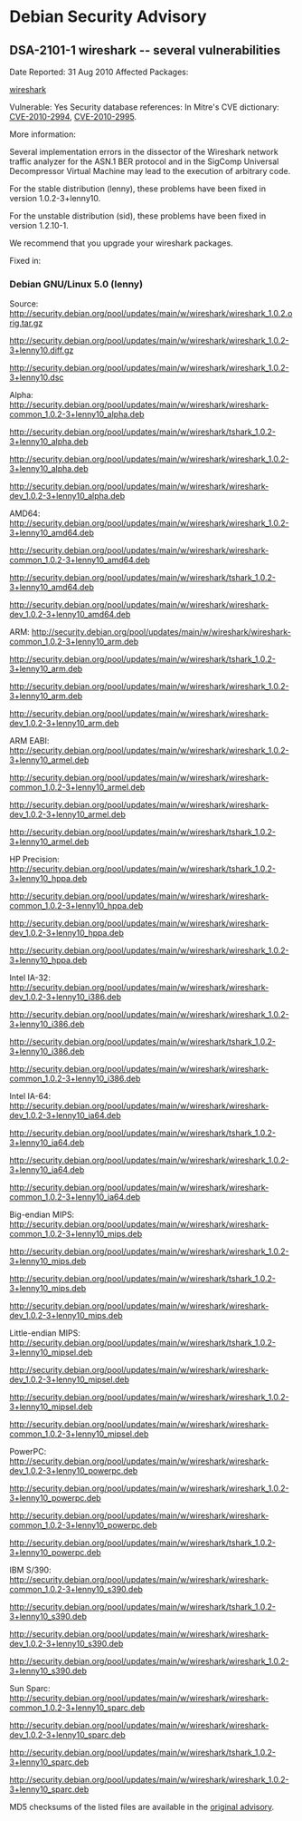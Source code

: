 
Debian Security Advisory
========================


DSA-2101-1 wireshark -- several vulnerabilities
-----------------------------------------------



Date Reported:
31 Aug 2010
Affected Packages:

[wireshark](https://packages.debian.org/src:wireshark)

Vulnerable:
Yes
Security database references:
In Mitre's CVE dictionary: [CVE-2010-2994](https://security-tracker.debian.org/tracker/CVE-2010-2994), [CVE-2010-2995](https://security-tracker.debian.org/tracker/CVE-2010-2995).  

More information:

Several implementation errors in the dissector of the Wireshark network
traffic analyzer for the ASN.1 BER protocol and in the SigComp Universal
Decompressor Virtual Machine may lead to the execution of arbitrary code.


For the stable distribution (lenny), these problems have been fixed in
version 1.0.2-3+lenny10.


For the unstable distribution (sid), these problems have been fixed in
version 1.2.10-1.


We recommend that you upgrade your wireshark packages.



Fixed in:

### Debian GNU/Linux 5.0 (lenny)



Source:
 <http://security.debian.org/pool/updates/main/w/wireshark/wireshark_1.0.2.orig.tar.gz>  

<http://security.debian.org/pool/updates/main/w/wireshark/wireshark_1.0.2-3+lenny10.diff.gz>  

<http://security.debian.org/pool/updates/main/w/wireshark/wireshark_1.0.2-3+lenny10.dsc>  

Alpha:
 <http://security.debian.org/pool/updates/main/w/wireshark/wireshark-common_1.0.2-3+lenny10_alpha.deb>  

<http://security.debian.org/pool/updates/main/w/wireshark/tshark_1.0.2-3+lenny10_alpha.deb>  

<http://security.debian.org/pool/updates/main/w/wireshark/wireshark_1.0.2-3+lenny10_alpha.deb>  

<http://security.debian.org/pool/updates/main/w/wireshark/wireshark-dev_1.0.2-3+lenny10_alpha.deb>  

AMD64:
 <http://security.debian.org/pool/updates/main/w/wireshark/wireshark_1.0.2-3+lenny10_amd64.deb>  

<http://security.debian.org/pool/updates/main/w/wireshark/wireshark-common_1.0.2-3+lenny10_amd64.deb>  

<http://security.debian.org/pool/updates/main/w/wireshark/tshark_1.0.2-3+lenny10_amd64.deb>  

<http://security.debian.org/pool/updates/main/w/wireshark/wireshark-dev_1.0.2-3+lenny10_amd64.deb>  

ARM:
 <http://security.debian.org/pool/updates/main/w/wireshark/wireshark-common_1.0.2-3+lenny10_arm.deb>  

<http://security.debian.org/pool/updates/main/w/wireshark/tshark_1.0.2-3+lenny10_arm.deb>  

<http://security.debian.org/pool/updates/main/w/wireshark/wireshark_1.0.2-3+lenny10_arm.deb>  

<http://security.debian.org/pool/updates/main/w/wireshark/wireshark-dev_1.0.2-3+lenny10_arm.deb>  

ARM EABI:
 <http://security.debian.org/pool/updates/main/w/wireshark/wireshark_1.0.2-3+lenny10_armel.deb>  

<http://security.debian.org/pool/updates/main/w/wireshark/wireshark-common_1.0.2-3+lenny10_armel.deb>  

<http://security.debian.org/pool/updates/main/w/wireshark/wireshark-dev_1.0.2-3+lenny10_armel.deb>  

<http://security.debian.org/pool/updates/main/w/wireshark/tshark_1.0.2-3+lenny10_armel.deb>  

HP Precision:
 <http://security.debian.org/pool/updates/main/w/wireshark/tshark_1.0.2-3+lenny10_hppa.deb>  

<http://security.debian.org/pool/updates/main/w/wireshark/wireshark-common_1.0.2-3+lenny10_hppa.deb>  

<http://security.debian.org/pool/updates/main/w/wireshark/wireshark-dev_1.0.2-3+lenny10_hppa.deb>  

<http://security.debian.org/pool/updates/main/w/wireshark/wireshark_1.0.2-3+lenny10_hppa.deb>  

Intel IA-32:
 <http://security.debian.org/pool/updates/main/w/wireshark/wireshark-dev_1.0.2-3+lenny10_i386.deb>  

<http://security.debian.org/pool/updates/main/w/wireshark/wireshark_1.0.2-3+lenny10_i386.deb>  

<http://security.debian.org/pool/updates/main/w/wireshark/tshark_1.0.2-3+lenny10_i386.deb>  

<http://security.debian.org/pool/updates/main/w/wireshark/wireshark-common_1.0.2-3+lenny10_i386.deb>  

Intel IA-64:
 <http://security.debian.org/pool/updates/main/w/wireshark/wireshark-dev_1.0.2-3+lenny10_ia64.deb>  

<http://security.debian.org/pool/updates/main/w/wireshark/tshark_1.0.2-3+lenny10_ia64.deb>  

<http://security.debian.org/pool/updates/main/w/wireshark/wireshark_1.0.2-3+lenny10_ia64.deb>  

<http://security.debian.org/pool/updates/main/w/wireshark/wireshark-common_1.0.2-3+lenny10_ia64.deb>  

Big-endian MIPS:
 <http://security.debian.org/pool/updates/main/w/wireshark/wireshark-common_1.0.2-3+lenny10_mips.deb>  

<http://security.debian.org/pool/updates/main/w/wireshark/wireshark_1.0.2-3+lenny10_mips.deb>  

<http://security.debian.org/pool/updates/main/w/wireshark/tshark_1.0.2-3+lenny10_mips.deb>  

<http://security.debian.org/pool/updates/main/w/wireshark/wireshark-dev_1.0.2-3+lenny10_mips.deb>  

Little-endian MIPS:
 <http://security.debian.org/pool/updates/main/w/wireshark/tshark_1.0.2-3+lenny10_mipsel.deb>  

<http://security.debian.org/pool/updates/main/w/wireshark/wireshark-dev_1.0.2-3+lenny10_mipsel.deb>  

<http://security.debian.org/pool/updates/main/w/wireshark/wireshark_1.0.2-3+lenny10_mipsel.deb>  

<http://security.debian.org/pool/updates/main/w/wireshark/wireshark-common_1.0.2-3+lenny10_mipsel.deb>  

PowerPC:
 <http://security.debian.org/pool/updates/main/w/wireshark/wireshark-dev_1.0.2-3+lenny10_powerpc.deb>  

<http://security.debian.org/pool/updates/main/w/wireshark/wireshark_1.0.2-3+lenny10_powerpc.deb>  

<http://security.debian.org/pool/updates/main/w/wireshark/wireshark-common_1.0.2-3+lenny10_powerpc.deb>  

<http://security.debian.org/pool/updates/main/w/wireshark/tshark_1.0.2-3+lenny10_powerpc.deb>  

IBM S/390:
 <http://security.debian.org/pool/updates/main/w/wireshark/wireshark-common_1.0.2-3+lenny10_s390.deb>  

<http://security.debian.org/pool/updates/main/w/wireshark/tshark_1.0.2-3+lenny10_s390.deb>  

<http://security.debian.org/pool/updates/main/w/wireshark/wireshark-dev_1.0.2-3+lenny10_s390.deb>  

<http://security.debian.org/pool/updates/main/w/wireshark/wireshark_1.0.2-3+lenny10_s390.deb>  

Sun Sparc:
 <http://security.debian.org/pool/updates/main/w/wireshark/wireshark-common_1.0.2-3+lenny10_sparc.deb>  

<http://security.debian.org/pool/updates/main/w/wireshark/wireshark-dev_1.0.2-3+lenny10_sparc.deb>  

<http://security.debian.org/pool/updates/main/w/wireshark/tshark_1.0.2-3+lenny10_sparc.deb>  

<http://security.debian.org/pool/updates/main/w/wireshark/wireshark_1.0.2-3+lenny10_sparc.deb>  


MD5 checksums of the listed files are available in the [original advisory](https://lists.debian.org/debian-security-announce/2010/msg00147.html).





